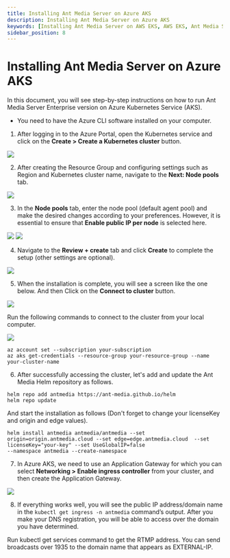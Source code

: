 ```yaml
---
title: Installing Ant Media Server on Azure AKS 
description: Installing Ant Media Server on Azure AKS 
keywords: [Installing Ant Media Server on AWS EKS, AWS EKS, Ant Media Server Documentation, Ant Media Server Tutorials]
sidebar_position: 8
---
```


# Installing Ant Media Server on Azure AKS

In this document, you will see step-by-step instructions on how to run Ant Media Server Enterprise version on Azure Kubernetes Service (AKS).

* You need to have the Azure CLI software installed on your computer.

1. After logging in to the Azure Portal, open the Kubernetes service and click on the **Create > Create a Kubernetes cluster** button.

![](@site/static/img/azure-aks/azure-aks-1.png)

2. After creating the Resource Group and configuring settings such as Region and Kubernetes cluster name, navigate to the **Next: Node pools** tab.

![](@site/static/img/azure-aks/azure-aks-2.png)

3. In the **Node pools** tab, enter the node pool (default agent pool) and make the desired changes according to your preferences. However, it is essential to ensure that **Enable public IP per node** is selected here.

![](@site/static/img/azure-aks/azure-aks-3-1.png)
![](@site/static/img/azure-aks/azure-aks-3-2.png)

4. Navigate to the **Review + create** tab and click **Create** to complete the setup (other settings are optional).

![](@site/static/img/azure-aks/azure-aks-4.png)

5. When the installation is complete, you will see a screen like the one below. And then Click on the **Connect to cluster** button.

![](@site/static/img/azure-aks/azure-aks-5-1.png)

Run the following commands to connect to the cluster from your local computer.

![](@site/static/img/azure-aks/azure-aks-5-2.png)

```
az account set --subscription your-subscription
az aks get-credentials --resource-group your-resource-group --name your-cluster-name

```


6. After successfully accessing the cluster, let's add and update the Ant Media Helm repository as follows.

```
helm repo add antmedia https://ant-media.github.io/helm
helm repo update
```

And start the installation as follows (Don't forget to change your licenseKey and origin and edge values).

```
helm install antmedia antmedia/antmedia --set origin=origin.antmedia.cloud --set edge=edge.antmedia.cloud  --set licenseKey="your-key" --set UseGlobalIP=false 
--namespace antmedia --create-namespace
```

7. In Azure AKS, we need to use an Application Gateway for which you can select **Networking > Enable ingress controller** from your cluster, and then create the Application Gateway.

![](@site/static/img/azure-aks/azure-aks-7.png)

8. If everything works well, you will see the public IP address/domain name in the `kubectl get ingress -n antmedia` command’s output. After you make your DNS registration, you will be able to access over the domain you have determined.

Run kubectl get services command to get the RTMP address. You can send broadcasts over 1935 to the domain name that appears as EXTERNAL-IP.